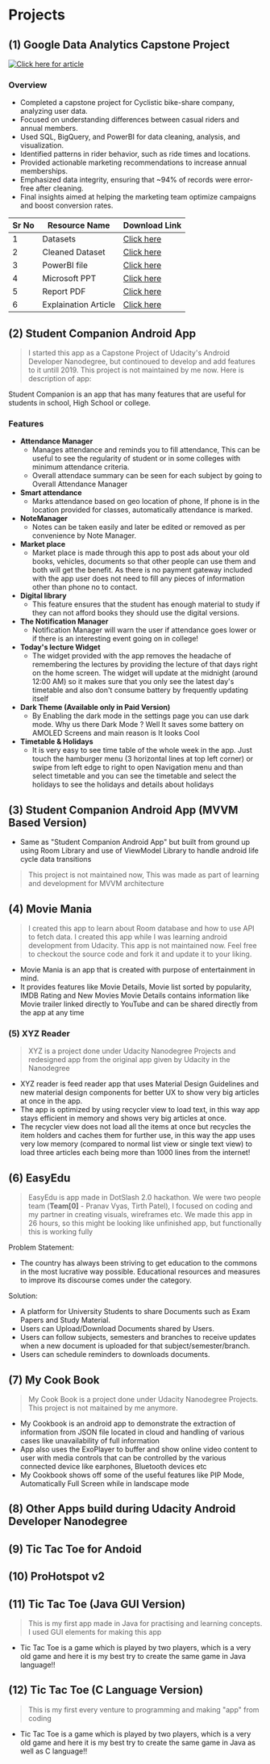 # Projects

## (1) Google Data Analytics Capstone Project

[![Click here for article](https://img.shields.io/badge/Medium-12100E?style=for-the-badge&logo=medium&logoColor=white)][GDACapstoneArt]

### Overview

- Completed a capstone project for Cyclistic bike-share company, analyzing user data.
- Focused on understanding differences between casual riders and annual members.
- Used SQL, BigQuery, and PowerBI for data cleaning, analysis, and visualization.
- Identified patterns in rider behavior, such as ride times and locations.
- Provided actionable marketing recommendations to increase annual memberships.
- Emphasized data integrity, ensuring that ~94% of records were error-free after cleaning.
- Final insights aimed at helping the marketing team optimize campaigns and boost conversion rates.

| Sr No | Resource Name | Download Link |
| ------ | ------ | ------ |
| 1 | Datasets | [Click here][GDACapstoneDsetOrg] |
| 2 | Cleaned Dataset | [Click here][GDACapstoneDsetClnd] |
| 3 | PowerBI file | [Click here][GDACapstoneViz] |
| 4 | Microsoft PPT | [Click here][GDACapstonePPT] |
| 5 | Report PDF | [Click here][GDACapstoneRpt] |
| 6 | Explaination Article | [Click here][GDACapstoneArt] |

## (2) Student Companion Android App

> I started this app as a Capstone Project of Udacity's Android Developer Nanodegree, but continoued to develop and add features to it untill 2019. This project is not maintained by me now. Here is description of app:

Student Companion is an app that has many features that are useful for students in school, High School or college.
### Features
- **Attendance Manager**
    - Manages attendance and reminds you to fill attendance, This can be useful to see the regularity of student or in some colleges with minimum attendance criteria.
    - Overall attendace summary can be seen for each subject by going to Overall Attendance Manager
- **Smart attendance**
    - Marks attendance based on geo location of phone, If phone is in the location provided for classes, automatically attendance is marked. 
- **NoteManager** 
    - Notes can be taken easily and later be edited or removed as per convenience by Note Manager. 
- **Market place** 
    - Market place is made through this app to post ads about your old books, vehicles, documents so that other people can use them and both will get the benefit. As there is no payment gateway included with the app user does not need to fill any pieces of information other than phone no to contact.
- **Digital library**
    - This feature ensures that the student has enough material to study if they can not afford books they should use the digital versions.
- **The Notification Manager** 
    - Notification Manager will warn the user if attendance goes lower or if there is an interesting event going on in college!
- **Today's lecture Widget**
    - The widget provided with the app removes the headache of remembering the lectures by providing the lecture of that days right on the home screen. The widget will update at the midnight (around 12:00 AM) so it makes sure that you only see the latest day's timetable and also don't consume battery by frequently updating itself
- **Dark Theme (Available only in Paid Version)**
    - By Enabling the dark mode in the settings page you can use dark mode. Why us there Dark Mode ? Well It saves some battery on AMOLED Screens and main reason is It looks Cool 
- **Timetable & Holidays**
    - It is very easy to see time table of the whole week in the app. Just touch the hamburger menu (3 horizontal lines at top left corner) or swipe from left edge to right to open Navigation menu and than select timetable and you can see the timetable and select the holidays to see the holidays and details about holidays

## (3) Student Companion Android App (MVVM Based Version)

- Same as "Student Companion Android App" but built from ground up using Room Library and use of ViewModel Library to handle android life cycle data transitions

> This project is not maintained now, This was made as part of learning and development for MVVM architecture

## (4) Movie Mania
> I created this app to learn about Room database and how to use API to fetch data. I created this app while I was learning android development from Udacity. This app is not maintained now. Feel free to checkout the source code and fork it and update it to your liking.

- Movie Mania is an app that is created with purpose of entertainment in mind.
- It provides features like Movie Details, Movie list sorted by popularity, IMDB Rating and New Movies Movie Details contains information like Movie trailer linked directly to YouTube and can be shared directly from the app at any time

### (5) XYZ Reader

> XYZ is a project done under Udacity Nanodegree Projects and redesigned app from the original app given by Udacity in the Nanodegree

- XYZ reader is feed reader app that uses Material Design Guidelines and new material design components for better UX to show very big articles at once in the app.
- The app is optimized by using recycler view to load text, in this way app stays efficient in memory and shows very big articles at once.
- The recycler view does not load all the items at once but recycles the item holders and caches them for further use, in this way the app uses very low memory (compared to normal list view or single text view) to load three articles each being more than 1000 lines from the internet!

## (6) EasyEdu

> EasyEdu is app made in DotSlash 2.0 hackathon. We were two people team (**Team[0]** - Pranav Vyas, Tirth Patel), I focused on coding and my partner in creating visuals, wireframes etc. We made this app in 26 hours, so this might be looking like unfinished app, but functionally this is working fully

Problem Statement: 
- The country has always been striving to get education to the commons in the most lucrative way possible. Educational resources and measures to improve its discourse comes under the category.

Solution:
- A platform for University Students to share Documents such as Exam Papers and Study Material.
- Users can Upload/Download Documents shared by Users.
- Users can follow subjects, semesters and branches to receive updates when a new document is uploaded for that subject/semester/branch.
- Users can schedule reminders to downloads documents.

## (7) My Cook Book

> My Cook Book is a project done under Udacity Nanodegree Projects. This project is not maitained by me anymore.

- My Cookbook is an android app to demonstrate the extraction of information from JSON file located in cloud and handling of various cases like unavailability of full information
- App also uses the ExoPlayer to buffer and show online video content to user with media controls that can be controlled by the various connected device like earphones, Bluetooth devices etc
- My Cookbook shows off some of the useful features like PIP Mode, Automatically Full Screen while in landscape mode

## (8) Other Apps build during Udacity Android Developer Nanodegree

## (9) Tic Tac Toe for Andoid

## (10) ProHotspot v2

## (11) Tic Tac Toe (Java GUI Version)

>This is my first app made in Java for practising and learning concepts. I used GUI elements for making this app

- Tic Tac Toe is a game which is played by two players, which is a very old game and here it is my best try to create the same game in Java language!!

## (12) Tic Tac Toe (C Language Version)
> This is my first every venture to programming and making "app" from coding

- Tic Tac Toe is a game which is played by two players, which is a very old game and here it is my best try to create the same game in Java as well as C language!!

[GDACapstoneDsetOrg]: <https://github.com/joemccann/dillinger/tree/master/plugins/dropbox/README.md>
[GDACapstoneDsetClnd]: <https://github.com/joemccann/dillinger/tree/master/plugins/github/README.md>
[GDACapstoneViz]: <https://github.com/joemccann/dillinger/tree/master/plugins/googledrive/README.md>
[GDACapstonePPT]: <https://github.com/joemccann/dillinger/tree/master/plugins/onedrive/README.md>
[GDACapstoneRpt]: <https://github.com/joemccann/dillinger/tree/master/plugins/medium/README.md>
[GDACapstoneArt]: <https://medium.com/@pranav.vyas.99/a-beginners-guide-to-google-data-analytics-capstone-project-how-does-a-bike-share-navigate-speedy-f4a04f701d4a>
[MovieManaiaGitHubLink]: <https://github.com/joemccann/dillinger/tree/master/plugins/onedrive/README.md>
[ProfileGithub]: <https://github.com/joemccann/dillinger/tree/master/plugins/onedrive/README.md>
[ProfileLinkedIn]: <https://github.com/joemccann/dillinger/tree/master/plugins/onedrive/README.md>
[ProfileGmail]: <https://github.com/joemccann/dillinger/tree/master/plugins/onedrive/README.md>
[ProfileKaggle]: <https://github.com/joemccann/dillinger/tree/master/plugins/onedrive/README.md>
[ProfileMedium]: <https://github.com/joemccann/dillinger/tree/master/plugins/onedrive/README.md>
[StudentCompanionWikiLink]: <https://github.com/joemccann/dillinger/tree/master/plugins/onedrive/README.md>

